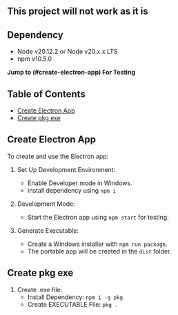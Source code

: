 ## This project will not work as it is

## Dependency
- Node v20.12.2 or Node v20.x.x LTS
- npm v10.5.0

**Jump to (#create-electron-app) For Testing**

## Table of Contents
- [Create Electron App](#create-electron-app)
- [Create pkg exe](#create-pkg-exe)

## Create Electron App
To create and use the Electron app:

1. Set Up Development Environment:
   - Enable Developer mode in Windows.
   - install dependency using `npm i`
   
2. Development Mode:
   - Start the Electron app using `npm start` for testing.
   
3. Generate Executable:
   - Create a Windows installer with `npm run package`.
   - The portable app will be created in the `dist` folder.


## Create pkg exe

1. Create .exe file:
   - Install Dependency: `npm i -g pkg`
   - Create EXECUTABLE File: `pkg .`


   

   

